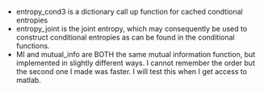 - entropy_cond3 is a dictionary call up function for cached condtional entropies
- entropy_joint is the joint entropy, which may consequently be used to construct conditional entropies as can be found in the conditional functions.
- MI and mutual_info are BOTH the same mutual information function, but implemented in slightly different ways. I cannot remember the order but the second one I made was faster. I will test this when I get access to matlab.
